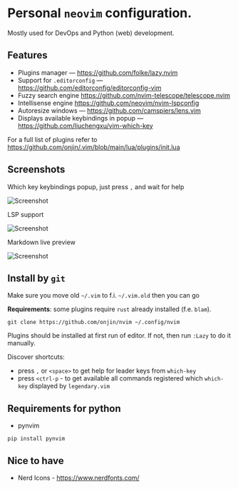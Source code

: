 # Personal `neovim` configuration.

Mostly used for DevOps and Python (web) development.

## Features

 * Plugins manager — https://github.com/folke/lazy.nvim
 * Support for `.editorconfig` — https://github.com/editorconfig/editorconfig-vim
 * Fuzzy search engine https://github.com/nvim-telescope/telescope.nvim
 * Intellisense engine https://github.com/neovim/nvim-lspconfig
 * Autoresize windows — https://github.com/camspiers/lens.vim
 * Displays available keybindings in popup — https://github.com/liuchengxu/vim-which-key

For a full list of plugins refer to https://github.com/onjin/.vim/blob/main/lua/plugins/init.lua

## Screenshots

Which key keybindings popup, just press `,` and wait for help

![Screenshot](https://user-images.githubusercontent.com/44516/162916448-0d41d3e6-96e2-4ab4-92f0-6e4f7fcc1f8c.png)


LSP support

![Screenshot](https://user-images.githubusercontent.com/44516/162918787-1c788b22-51db-4c9a-888a-f5cfc4abcc79.png)

Markdown live preview

![Screenshot](https://user-images.githubusercontent.com/44516/162917974-f36a192c-3347-476d-91e0-e22f2e1bf916.png)

## Install by `git`

Make sure you move old `~/.vim` to f.i. `~/.vim.old` then you can go

**Requirements**: some plugins require `rust` already installed (f.e. `blam`).

```
git clone https://github.com/onjin/nvim ~/.config/nvim
```

Plugins should be installed at first run of editor. If not, then run `:Lazy` to do it manually.

Discover shortcuts:
- press `,` or `<space>` to get help for leader keys from `which-key`
- press `<ctrl-p` - to get available all commands registered which `which-key` displayed by `legendary.vim`


## Requirements for python

* pynvim
```
pip install pynvim
```


## Nice to have
* Nerd Icons - https://www.nerdfonts.com/
